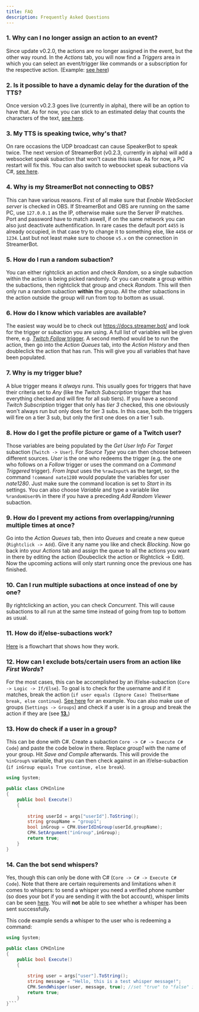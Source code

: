 ```yaml
---
title: FAQ
description: Frequently Asked Questions
---
```


### 1. Why can I no longer assign an action to an event?
Since update v0.2.0, the actions are no longer assigned in the event, but the other way round. In the *Actions* tab, you will now find a *Triggers* area in which you can select an event/trigger like commands or a subscription for the respective action. (Example: [see here](<https://i.imgur.com/r4orRtM.gif>))

### 2. Is it possible to have a dynamic delay for the duration of the TTS?
Once version v0.2.3 goes live (currently in alpha), there will be an option to have that. As for now, you can stick to an estimated delay that counts the characters of the text, [see here](<https://discord.com/channels/834650675224248362/877868281363562496/1027679486763880468>).

### 3. My TTS is speaking twice, why's that?
On rare occasions the UDP broadcast can cause SpeakerBot to speak twice. The next version of StreamerBot (v0.2.3, currently in alpha) will add a websocket speak subaction that won't cause this issue. As for now, a PC restart will fix this. You can also switch to websocket speak subactions vía C#, [see here](<https://discord.com/channels/834650675224248362/878250435125841940/1171661691042414622>).

### 4. Why is my StreamerBot not connecting to OBS?
This can have various reasons. First of all make sure that *Enable WebSocket server* is checked in OBS. If StreamerBot and OBS are running on the same PC, use `127.0.0.1` as the IP, otherwise make sure the Server IP matches. Port and password have to match aswell, if on the same network you can also just deactivate authentification. In rare cases the default port `4455` is already occupied, in that case try to change it to something else, like `4456` or `1234`. Last but not least make sure to choose `v5.x` on the connection in StreamerBot.

### 5. How do I run a random subaction?
You can either rightclick an action and check *Random*, so a single subaction within the action is being picked randomly. Or you can create a group within the subactions, then rightclick that group and check *Random*. This will then only run a random subaction **within** the group. All the other subactions in the action outside the group will run from top to bottom as usual.

### 6. How do I know which variables are available?
The easiest way would be to check out <https://docs.streamer.bot/> and look for the trigger or subaction you are using. A full list of variables will be given there, e.g. [*Twitch Follow* trigger](<https://docs.streamer.bot/api/triggers/twitch/channel/follow>). A second method would be to run the action, then go into the *Action Queues* tab, into the *Action History* and then doubleclick the action that has run. This will give you all variables that have been populated.

### 7. Why is my trigger blue?
A blue trigger means it *always runs*. This usually goes for triggers that have their criteria set to *Any* (like the *Twitch Subscription* trigger that has everything checked and will fire for all sub tiers). If you have a second *Twitch Subscription* trigger that only has *tier 3* checked, this one obviously won't always run but only does for tier 3 subs. In this case, both the triggers will fire on a tier 3 sub, but only the first one does on a tier 1 sub.

### 8. How do I get the profile picture or game of a Twitch user?
Those variables are being populated by the *Get User Info For Target* subaction (`Twitch -> User`). For *Source Type* you can then choose between different sources. *User* is the one who redeems the trigger (e.g. the one who follows on a *Follow* trigger or uses the command on a *Command Triggered* trigger). *From Input* uses the `%rawInput%` as the target, so the command  `!command nate1280` would populate the variables for user *nate1280*. Just make sure the command location is set to *Start* in its settings. You can also choose *Variable* and type a variable like `%randomUser0%` in there if you have a preceding *Add Random Viewer* subaction.

### 9. How do I prevent my actions from overlapping/running multiple times at once?
Go into the *Action Queues* tab, then into *Queues* and create a new queue (`Rightclick -> Add`). Give it any name you like and check *Blocking*. Now go back into your *Actions* tab and assign the queue to all the actions you want in there by editing the action (Doubeclick the action or Rightclick -> Edit). Now the upcoming actions will only start running once the previous one has finished.

### 10. Can I run multiple subactions at once instead of one by one?
By rightclicking an action, you can check *Concurrent*. This will cause subactions to all run at the same time instead of going from top to bottom as usual.

### 11. How do if/else-subactions work?
[Here](<https://media.discordapp.net/attachments/834650675740540941/1081280562569936976/if_else_streamerBot.png?ex=65d8e27f&is=65c66d7f&hm=82c8b080e8fb8efd37576ad8221c706fdab3aa3e12b3a2c6ba3fedb172c389a1&=&format=webp&quality=lossless&width=763&height=643>) is a flowchart that shows how they work.

### 12. How can I exclude bots/certain users from an action like *First Words*?

For the most cases, this can be accomplished by an if/else-subaction (`Core -> Logic -> If/Else`). To goal is to check for the username and if it matches, break the action (`if user equals (Ignore Case) TheUserName break, else continue`). [See here](<https://i.imgur.com/aySJPDH.png>) for an example. You can also make use of groups (`Settings -> Groups`) and check if a user is in a group and break the action if they are (see [**13.**](<https://linkto14.com>))

### 13. How do check if a user in a group?
This can be done with C#. Create a subaction `Core -> C# -> Execute C# Code`) and paste the code below in there. Replace *group1*  with the name of your group. Hit *Save and Compile* afterwards. This will provide the `%inGroup%` variable, that you can then check against in an if/else-subaction (`if inGroup equals True continue, else break`).


```csharp
using System;

public class CPHInline
{
    public bool Execute()
    {
        
        string userId = args["userId"].ToString();
        string groupName = "group1";
        bool inGroup = CPH.UserIdInGroup(userId,groupName);
        CPH.SetArgument("inGroup",inGroup);
        return true;
    }
}
```

### 14. Can the bot send whispers?
Yes, though this can only be done with C# (`Core -> C# -> Execute C# Code`). Note that there are certain requirements and limitations when it comes to whispers: to send a whisper you need a verified phone number (so does your bot if you are sending it with the bot account), whisper limits can be seen [here](<https://dev.twitch.tv/docs/irc/#rate-limits>). You will **not** be able to see whether a whisper has been sent successfully.

This code example sends a whisper to the user who is redeeming a command:

```csharp
using System;

public class CPHInline
{
    public bool Execute()
    {
        
        string user = args["user"].ToString();
        string message = "Hello, this is a test whisper message!";
        CPH.SendWhisper(user, message, true); //set "true" to "false" if you want to send the whisper with your broadcaster account
        return true;
    }
}```
